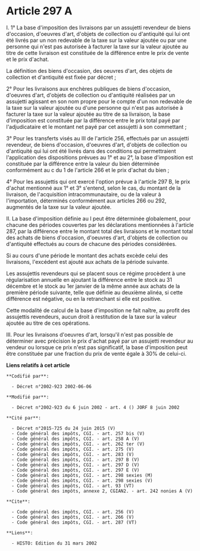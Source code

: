 # Article 297 A

I. 1° La base d'imposition des livraisons par un assujetti revendeur de biens d'occasion, d'oeuvres d'art, d'objets de
collection ou d'antiquité qui lui ont été livrés par un non redevable de la taxe sur la valeur ajoutée ou par une personne
qui n'est pas autorisée à facturer la taxe sur la valeur ajoutée au titre de cette livraison est constituée de la différence
entre le prix de vente et le prix d'achat. 

La définition des biens d'occasion, des oeuvres d'art, des objets de collection et d'antiquité est fixée par décret ; 

2° Pour les livraisons aux enchères publiques de biens d'occasion, d'oeuvres d'art, d'objets de collection ou d'antiquité
réalisées par un assujetti agissant en son nom propre pour le compte d'un non redevable de la taxe sur la valeur ajoutée ou
d'une personne qui n'est pas autorisée à facturer la taxe sur la valeur ajoutée au titre de sa livraison, la base
d'imposition est constituée par la différence entre le prix total payé par l'adjudicataire et le montant net payé par cet
assujetti à son commettant ; 

3° Pour les transferts visés au III de l'article 256, effectués par un assujetti revendeur, de biens d'occasion, d'oeuvres
d'art, d'objets de collection ou d'antiquité qui lui ont été livrés dans des conditions qui permettraient l'application des
dispositions prévues au 1° et au 2°, la base d'imposition est constituée par la différence entre la valeur du bien déterminée
conformément au c du 1 de l'article 266 et le prix d'achat du bien ; 

4° Pour les assujettis qui ont exercé l'option prévue à l'article 297 B, le prix d'achat mentionné aux 1° et 3° s'entend,
selon le cas, du montant de la livraison, de l'acquisition intracommunautaire, ou de la valeur à l'importation, déterminés
conformément aux articles 266 ou 292, augmentés de la taxe sur la valeur ajoutée. 

II. La base d'imposition définie au I peut être déterminée globalement, pour chacune des périodes couvertes par les
déclarations mentionnées à l'article 287, par la différence entre le montant total des livraisons et le montant total des
achats de biens d'occasion, d'oeuvres d'art, d'objets de collection ou d'antiquité effectués au cours de chacune des périodes
considérées. 

Si au cours d'une période le montant des achats excède celui des livraisons, l'excédent est ajouté aux achats de la période
suivante. 

Les assujettis revendeurs qui se placent sous ce régime procèdent à une régularisation annuelle en ajoutant la différence
entre le stock au 31 décembre et le stock au 1er janvier de la même année aux achats de la première période suivante, telle
que définie au deuxième alinéa, si cette différence est négative, ou en la retranchant si elle est positive. 

Cette modalité de calcul de la base d'imposition ne fait naître, au profit des assujettis revendeurs, aucun droit à
restitution de la taxe sur la valeur ajoutée au titre de ces opérations. 

III. Pour les livraisons d'oeuvres d'art, lorsqu'il n'est pas possible de déterminer avec précision le prix d'achat payé par
un assujetti revendeur au vendeur ou lorsque ce prix n'est pas significatif, la base d'imposition peut être constituée par
une fraction du prix de vente égale à 30% de celui-ci.

**Liens relatifs à cet article**

	**Codifié par**:

	  - Décret n°2002-923 2002-06-06

	**Modifié par**:

	  - Décret n°2002-923 du 6 juin 2002 - art. 4 () JORF 8 juin 2002

	**Cité par**:

	  - Décret n°2015-725 du 24 juin 2015 (V)
	  - Code général des impôts, CGI. - art. 257 bis (V)
	  - Code général des impôts, CGI. - art. 258 A (V)
	  - Code général des impôts, CGI. - art. 262 ter (V)
	  - Code général des impôts, CGI. - art. 275 (V)
	  - Code général des impôts, CGI. - art. 283 (V)
	  - Code général des impôts, CGI. - art. 297 B (V)
	  - Code général des impôts, CGI. - art. 297 D (V)
	  - Code général des impôts, CGI. - art. 297 E (V)
	  - Code général des impôts, CGI. - art. 298 sexies (M)
	  - Code général des impôts, CGI. - art. 298 sexies (V)
	  - Code général des impôts, CGI. - art. 93 (VT)
	  - Code général des impôts, annexe 2, CGIAN2. - art. 242 nonies A (V)

	**Cite**:

	  - Code général des impôts, CGI. - art. 256 (V)
	  - Code général des impôts, CGI. - art. 266 (V)
	  - Code général des impôts, CGI. - art. 287 (VT)

	**Liens**:

	  - HISTO: Edition du 31 mars 2002
